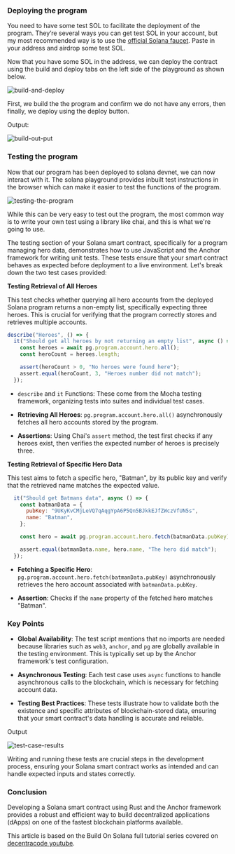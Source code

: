 ### Deploying the program

You need to have some test SOL to facilitate the deployment of the program. They’re several ways you can get test SOL in your account, but my most recommended way is to use the [official Solana faucet](https://faucet.solana.com/). Paste in your address and airdrop some test SOL.

Now that you have some SOL in the address, we can deploy the contract using the build and deploy tabs on the left side of the playground as shown below.

![build-and-deploy](https://github.com/JovanMwesigwa/solana-developer-content/assets/62109301/5ba2ab01-7d90-4126-b804-f5b0656c679b)


First, we build the the program and confirm we do not have any errors, then finally, we deploy using the deploy button.  

Output:

![build-out-put](https://github.com/JovanMwesigwa/solana-developer-content/assets/62109301/fe6c07f5-bf09-4383-87e8-03265d054e4f)

### Testing the program

Now that our program has been deployed to solana devnet, we can now interact with it. The solana playground provides inbuilt test instructions in the browser which can make it easier to test the functions of the program.

![testing-the-program](https://github.com/JovanMwesigwa/solana-developer-content/assets/62109301/6c2e903a-e2bf-47d8-a755-8ebba85cd1e1)

While this can be very easy to test out the program, the most common way is to write your own test using a library like chai, and this is what we're going to use.  
  
The testing section of your Solana smart contract, specifically for a program managing hero data, demonstrates how to use JavaScript and the Anchor framework for writing unit tests. These tests ensure that your smart contract behaves as expected before deployment to a live environment. Let's break down the two test cases provided:

**Testing Retrieval of All Heroes**

This test checks whether querying all hero accounts from the deployed Solana program returns a non-empty list, specifically expecting three heroes. This is crucial for verifying that the program correctly stores and retrieves multiple accounts.

```javascript
describe("Heroes", () => {
  it("Should get all heroes by not returning an empty list", async () => {
    const heroes = await pg.program.account.hero.all();
    const heroCount = heroes.length;

    assert(heroCount > 0, "No heroes were found here");
    assert.equal(heroCount, 3, "Heroes number did not match");
  });
```

* `describe` and `it` Functions: These come from the Mocha testing framework, organizing tests into suites and individual test cases.
    
* **Retrieving All Heroes**: `pg.program.account.hero.all()` asynchronously fetches all hero accounts stored by the program.
    
* **Assertions**: Using Chai's `assert` method, the test first checks if any heroes exist, then verifies the expected number of heroes is precisely three.
    

**Testing Retrieval of Specific Hero Data**

This test aims to fetch a specific hero, "Batman", by its public key and verify that the retrieved name matches the expected value.

```javascript
  it("Should get Batmans data", async () => {
    const batmanData = {
      pubKey: "9UKyKvCMjLeVQ7qAqgYpA6P5Qn5BJkkEJfZWczVfUN5s",
      name: "Batman",
    };

    const hero = await pg.program.account.hero.fetch(batmanData.pubKey);

    assert.equal(batmanData.name, hero.name, "The hero did match");
  });
```

* **Fetching a Specific Hero**: `pg.program.account.hero.fetch(batmanData.pubKey)` asynchronously retrieves the hero account associated with `batmanData.pubKey`.
    
* **Assertion**: Checks if the `name` property of the fetched hero matches "Batman".
    

### Key Points

* **Global Availability**: The test script mentions that no imports are needed because libraries such as `web3`, `anchor`, and `pg` are globally available in the testing environment. This is typically set up by the Anchor framework's test configuration.
    
* **Asynchronous Testing**: Each test case uses `async` functions to handle asynchronous calls to the blockchain, which is necessary for fetching account data.
    
* **Testing Best Practices**: These tests illustrate how to validate both the existence and specific attributes of blockchain-stored data, ensuring that your smart contract's data handling is accurate and reliable.
    

Output

![test-case-results](https://github.com/JovanMwesigwa/solana-developer-content/assets/62109301/e74ac3f4-f9a4-475e-a363-35516ddda192)

Writing and running these tests are crucial steps in the development process, ensuring your Solana smart contract works as intended and can handle expected inputs and states correctly.

### Conclusion

Developing a Solana smart contract using Rust and the Anchor framework provides a robust and efficient way to build decentralized applications (dApps) on one of the fastest blockchain platforms available.

This article is based on the Build On Solana full tutorial series covered on [decentracode youtube](https://www.youtube.com/playlist?list=PLOYP_hXwmI98jGlDcRWBucm_Zl_2lie-x).
